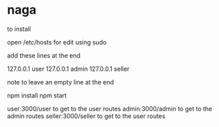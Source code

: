 # naga

to install 

open /etc/hosts for edit using sudo

add these lines at the end 


127.0.0.1       user
127.0.0.1       admin
127.0.0.1       seller


note to leave an empty line at the end


npm install
npm start

user:3000/user to get to the user routes
admin:3000/admin to get to the admin routes
seller:3000/seller to get to the user routes
